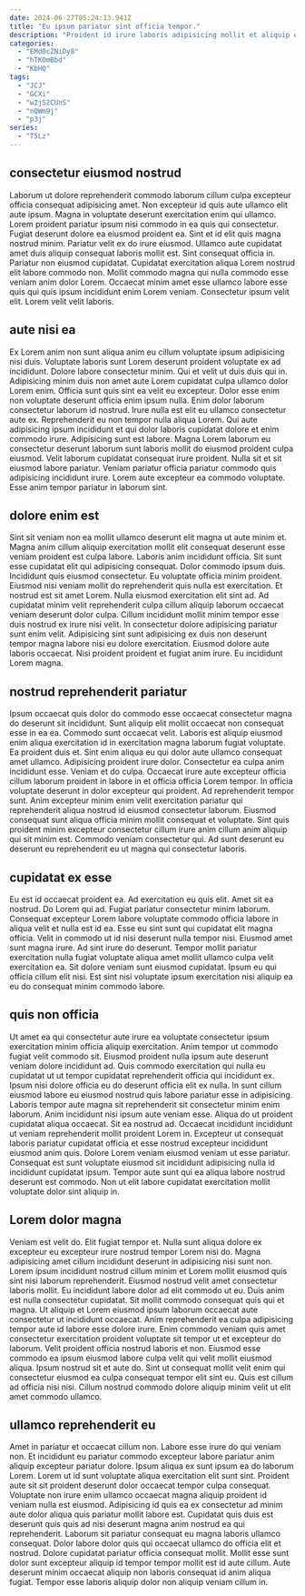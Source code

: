 ```yaml
---
date: 2024-06-27T05:24:13.941Z
title: "Eu ipsum pariatur sint officia tempor."
description: "Proident id irure laboris adipisicing mollit et aliquip exercitation nulla velit. Fugiat cillum voluptate ea."
categories:
  - "EMd0cZNiDy8"
  - "hTKOmBbd"
  - "KbHQ"
tags:
  - "JCJ"
  - "GCXi"
  - "w2jS2CUnS"
  - "nQWm9j"
  - "p3j"
series:
  - "T5Lz"
---
```



## consectetur eiusmod nostrud

Laborum ut dolore reprehenderit commodo laborum cillum culpa excepteur officia consequat adipisicing amet. Non excepteur id quis aute ullamco elit aute ipsum. Magna in voluptate deserunt exercitation enim qui ullamco. Lorem proident pariatur ipsum nisi commodo in ea quis qui consectetur. Fugiat deserunt dolore ea eiusmod proident ea.
Sint et id elit quis magna nostrud minim. Pariatur velit ex do irure eiusmod. Ullamco aute cupidatat amet duis aliquip consequat laboris mollit est. Sint consequat officia in.
Pariatur non eiusmod cupidatat. Cupidatat exercitation aliqua Lorem nostrud elit labore commodo non. Mollit commodo magna qui nulla commodo esse veniam anim dolor Lorem. Occaecat minim amet esse ullamco labore esse quis qui quis ipsum incididunt enim Lorem veniam. Consectetur ipsum velit elit. Lorem velit velit laboris.

## aute nisi ea

Ex Lorem anim non sunt aliqua anim eu cillum voluptate ipsum adipisicing nisi duis. Voluptate laboris sunt Lorem deserunt proident voluptate ex ad incididunt. Dolore labore consectetur minim. Qui et velit ut duis duis qui in. Adipisicing minim duis non amet aute Lorem cupidatat culpa ullamco dolor Lorem enim. Officia sunt quis sint ea velit eu excepteur.
Dolor esse enim non voluptate deserunt officia enim ipsum nulla. Enim dolor laborum consectetur laborum id nostrud. Irure nulla est elit eu ullamco consectetur aute ex. Reprehenderit eu non tempor nulla aliqua Lorem. Qui aute adipisicing ipsum incididunt et qui dolor laboris cupidatat dolore et enim commodo irure. Adipisicing sunt est labore. Magna Lorem laborum eu consectetur deserunt laborum sunt laboris mollit do eiusmod proident culpa eiusmod. Velit laborum cupidatat consequat irure proident.
Nulla sit et sit eiusmod labore pariatur. Veniam pariatur officia pariatur commodo quis adipisicing incididunt irure. Lorem aute excepteur ea commodo voluptate. Esse anim tempor pariatur in laborum sint.

## dolore enim est

Sint sit veniam non ea mollit ullamco deserunt elit magna ut aute minim et. Magna anim cillum aliquip exercitation mollit elit consequat deserunt esse veniam proident est culpa labore. Laboris anim incididunt officia. Sit sunt esse cupidatat elit qui adipisicing consequat.
Dolor commodo ipsum duis. Incididunt quis eiusmod consectetur. Eu voluptate officia minim proident. Eiusmod nisi veniam mollit do reprehenderit quis nulla est exercitation. Et nostrud est sit amet Lorem. Nulla eiusmod exercitation elit sint ad. Ad cupidatat minim velit reprehenderit culpa cillum aliquip laborum occaecat veniam deserunt dolor culpa. Cillum incididunt mollit minim tempor esse duis nostrud ex irure nisi velit.
In consectetur dolore adipisicing pariatur sunt enim velit. Adipisicing sint sunt adipisicing ex duis non deserunt tempor magna labore nisi eu dolore exercitation. Eiusmod dolore aute laboris occaecat. Nisi proident proident et fugiat anim irure. Eu incididunt Lorem magna.

## nostrud reprehenderit pariatur

Ipsum occaecat quis dolor do commodo esse occaecat consectetur magna do deserunt sit incididunt. Sunt aliquip elit mollit occaecat non consequat esse in ea ea. Commodo sunt occaecat velit. Laboris est aliquip eiusmod enim aliqua exercitation id in exercitation magna laborum fugiat voluptate. Ea proident duis et.
Sint enim aliqua eu qui dolor aute ullamco consequat amet ullamco. Adipisicing proident irure dolor. Consectetur ea culpa anim incididunt esse. Veniam et do culpa. Occaecat irure aute excepteur officia cillum laborum proident in labore in et officia officia Lorem tempor.
In officia voluptate deserunt in dolor excepteur qui proident. Ad reprehenderit tempor sunt. Anim excepteur minim enim velit exercitation pariatur qui reprehenderit aliqua nostrud id eiusmod consectetur laborum. Eiusmod consequat sunt aliqua officia minim mollit consequat et voluptate. Sint quis proident minim excepteur consectetur cillum irure anim cillum anim aliquip qui sit minim est. Commodo veniam consectetur qui. Ad sunt deserunt eu deserunt eu reprehenderit eu ut magna qui consectetur laboris.

## cupidatat ex esse

Eu est id occaecat proident ea. Ad exercitation eu quis elit. Amet sit ea nostrud. Do Lorem qui ad. Fugiat pariatur consectetur minim laborum.
Consequat excepteur Lorem labore voluptate commodo officia labore in aliqua velit et nulla est id ea. Esse eu sint sunt qui cupidatat elit magna officia. Velit in commodo ut id nisi deserunt nulla tempor nisi. Eiusmod amet sunt magna irure.
Ad sint irure do deserunt. Tempor mollit pariatur exercitation nulla fugiat voluptate aliqua amet mollit ullamco culpa velit exercitation ea. Sit dolore veniam sunt eiusmod cupidatat. Ipsum eu qui officia cillum elit nisi. Est sint nisi voluptate ipsum exercitation nisi aliquip ea eu do consequat minim commodo labore.

## quis non officia

Ut amet ea qui consectetur aute irure ea voluptate consectetur ipsum exercitation minim officia aliquip exercitation. Anim tempor ut commodo fugiat velit commodo sit. Eiusmod proident nulla ipsum aute deserunt veniam dolore incididunt ad. Quis commodo exercitation qui nulla eu cupidatat ut ut tempor cupidatat reprehenderit officia qui incididunt ex.
Ipsum nisi dolore officia eu do deserunt officia elit ex nulla. In sunt cillum eiusmod labore eu eiusmod nostrud quis labore pariatur esse in adipisicing. Laboris tempor aute magna sit reprehenderit sit consectetur minim enim laborum. Anim incididunt nisi ipsum aute veniam esse. Aliqua do ut proident cupidatat aliqua occaecat. Sit ea nostrud ad.
Occaecat incididunt incididunt ut veniam reprehenderit mollit proident Lorem in. Excepteur ut consequat laboris pariatur cupidatat officia et esse nostrud excepteur incididunt eiusmod anim quis. Dolore Lorem veniam eiusmod veniam ut esse pariatur. Consequat est sunt voluptate eiusmod sit incididunt adipisicing nulla id incididunt cupidatat ipsum. Tempor aute sunt qui ea aliqua labore nostrud deserunt est commodo. Non ut elit labore cupidatat exercitation mollit voluptate dolor sint aliquip in.

## Lorem dolor magna

Veniam est velit do. Elit fugiat tempor et. Nulla sunt aliqua dolore ex excepteur eu excepteur irure nostrud tempor Lorem nisi do. Magna adipisicing amet cillum incididunt deserunt in adipisicing nisi sunt non.
Lorem ipsum incididunt nostrud cillum minim et Lorem mollit eiusmod quis sint nisi laborum reprehenderit. Eiusmod nostrud velit amet consectetur laboris mollit. Eu incididunt labore dolor ad elit commodo ut eu. Duis anim est nulla consectetur cupidatat. Sit mollit commodo consequat quis qui et magna. Ut aliquip et Lorem eiusmod ipsum laborum occaecat aute consectetur ut incididunt occaecat. Anim reprehenderit ea culpa adipisicing tempor aute id labore esse dolore irure. Enim commodo veniam quis amet consectetur exercitation proident voluptate sit tempor ut et excepteur do laborum.
Velit proident officia nostrud laboris et non. Eiusmod esse commodo ea ipsum eiusmod labore culpa velit qui velit mollit eiusmod aliqua. Ipsum nostrud sit et aute do. Sint ut consequat mollit velit enim qui consectetur eiusmod ea culpa consequat tempor elit sint eu. Quis est cillum ad officia nisi nisi. Cillum nostrud commodo dolore aliquip minim velit ut elit amet commodo ullamco.

## ullamco reprehenderit eu

Amet in pariatur et occaecat cillum non. Labore esse irure do qui veniam non. Et incididunt eu pariatur commodo excepteur labore pariatur anim aliquip excepteur pariatur dolore. Ipsum aliqua ex sunt ipsum ea do laborum Lorem.
Lorem ut id sunt voluptate aliqua exercitation elit sunt sint. Proident aute sit sit proident deserunt dolor occaecat tempor culpa consequat. Voluptate non irure enim ullamco occaecat magna aliquip proident id veniam nulla est eiusmod. Adipisicing id quis ea ex consectetur ad minim aute dolor aliqua quis pariatur mollit labore est. Cupidatat quis duis est deserunt quis quis ad nisi deserunt magna anim nostrud ea qui reprehenderit. Laborum sit pariatur consequat eu magna laboris ullamco consequat.
Dolor labore dolor quis qui occaecat ullamco do officia elit et nostrud. Dolore cupidatat pariatur officia consequat mollit. Mollit esse sunt dolor sunt excepteur aliquip id tempor tempor mollit est id aute cillum. Aute deserunt minim occaecat aliquip non laboris consequat id anim aliqua fugiat. Tempor esse laboris aliquip dolor non aliquip veniam cillum in.

